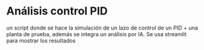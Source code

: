 # Análisis control PID
un script donde se hace la simulación de un lazo de control de un PID + una planta de prueba, además se integra un análisis por IA.
Se usa streamlit para mostrar los resultados
